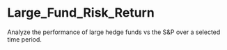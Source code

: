 # Large_Fund_Risk_Return
Analyze the performance of large hedge funds vs the S&P over a selected time period.  
